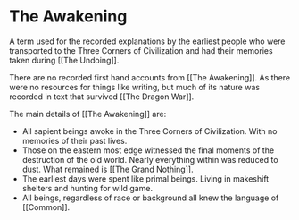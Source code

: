 # The Awakening
A term used for the recorded explanations by the earliest people who were transported to the Three Corners of Civilization and had their memories taken during [[The Undoing]].

There are no recorded first hand accounts from [[The Awakening]]. As there were no resources for things like writing, but much of its nature was recorded in text that survived [[The Dragon War]].

The main details of [[The Awakening]] are:
- All sapient beings awoke in the Three Corners of Civilization. With no memories of their past lives.
- Those on the eastern most edge witnessed the final moments of the destruction of the old world. Nearly everything within was reduced to dust. What remained is [[The Grand Nothing]].
- The earliest days were spent like primal beings. Living in makeshift shelters and hunting for wild game.
- All beings, regardless of race or background all knew the language of [[Common]].